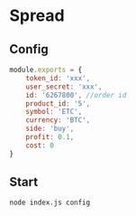 # Spread

## Config

``` javascript
module.exports = {
    token_id: 'xxx',
    user_secret: 'xxx',
    id: '6267800', //order id
    product_id: '5',
    symbol: 'ETC',
    currency: 'BTC',
    side: 'buy',
    profit: 0.1,
    cost: 0
}
```

## Start 

    node index.js config

